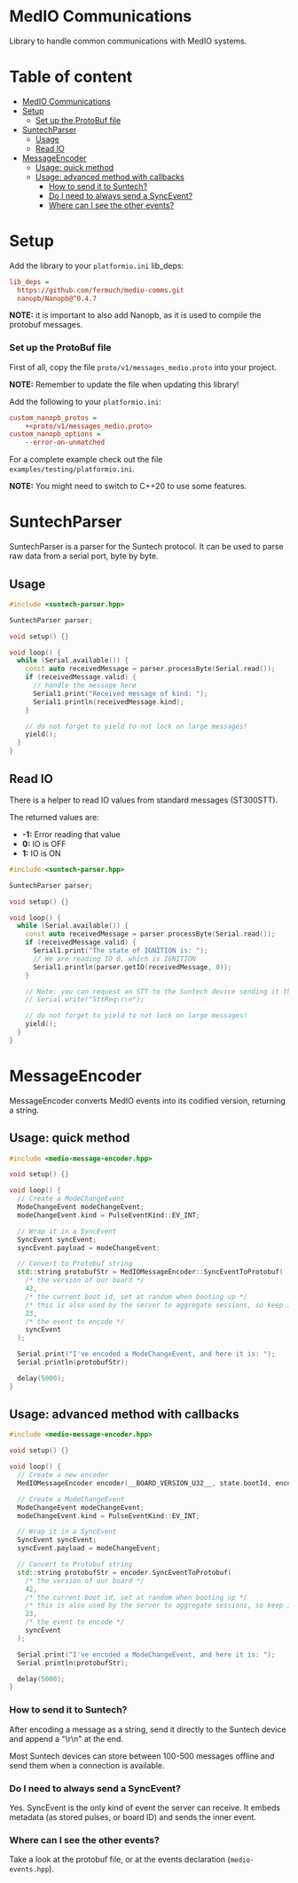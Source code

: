 # MedIO Communications

Library to handle common communications with MedIO systems.

# Table of content

-   [MedIO Communications](#medio-communications)
-   [Setup](#setup)
    -   [Set up the ProtoBuf file](#set-up-the-protobuf-file)
-   [SuntechParser](#suntechparser)
    -   [Usage](#usage)
    -   [Read IO](#read-io)
-   [MessageEncoder](#messageencoder)
    -   [Usage: quick method](#usage-quick-method)
    -   [Usage: advanced method with
        callbacks](#usage-advanced-method-with-callbacks)
        -   [How to send it to Suntech?](#how-to-send-it-to-suntech)
        -   [Do I need to always send a
            SyncEvent?](#do-i-need-to-always-send-a-syncevent)
        -   [Where can I see the other
            events?](#where-can-i-see-the-other-events)

# Setup

Add the library to your `platformio.ini` lib_deps:

```ini
lib_deps =
  https://github.com/fermuch/medio-comms.git
  nanopb/Nanopb@^0.4.7
```

**NOTE:** it is important to also add Nanopb, as it is used to compile the protobuf messages.

### Set up the ProtoBuf file

First of all, copy the file `proto/v1/messages_medio.proto` into your project.

**NOTE:** Remember to update the file when updating this library!

Add the following to your `platformio.ini`:

```ini
custom_nanopb_protos =
	+<proto/v1/messages_medio.proto>
custom_nanopb_options =
	--error-on-unmatched
```

For a complete example check out the file `examples/testing/platformio.ini`.

**NOTE:** You might need to switch to C++20 to use some features.

# SuntechParser

SuntechParser is a parser for the Suntech protocol. It can be used to parse raw data from a serial port, byte by byte.

## Usage

```c++
#include <suntech-parser.hpp>

SuntechParser parser;

void setup() {}

void loop() {
  while (Serial.available()) {
    const auto receivedMessage = parser.processByte(Serial.read());
    if (receivedMessage.valid) {
      // handle the message here
      Serial1.print("Received message of kind: ");
      Serial1.println(receivedMessage.kind);
    }

    // do not forget to yield to not lock on large messages!
    yield();
  }
}
```

## Read IO

There is a helper to read IO values from standard messages (ST300STT).

The returned values are:

* **-1:** Error reading that value
* **0:** IO is OFF
* **1:** IO is ON

```c++
#include <suntech-parser.hpp>

SuntechParser parser;

void setup() {}

void loop() {
  while (Serial.available()) {
    const auto receivedMessage = parser.processByte(Serial.read());
    if (receivedMessage.valid) {
      Serial1.print("The state of IGNITION is: ");
      // We are reading IO 0, which is IGNITION
      Serial1.println(parser.getIO(receivedMessage, 0));
    }

    // Note: you can request an STT to the Suntech device sending it the following message:
    // Serial.write("SttReq\r\n");

    // do not forget to yield to not lock on large messages!
    yield();
  }
}
```

# MessageEncoder

MessageEncoder converts MedIO events into its codified version, returning a string.

## Usage: quick method

```C++
#include <medio-message-encoder.hpp>

void setup() {}

void loop() {
  // Create a ModeChangeEvent
  ModeChangeEvent modeChangeEvent;
  modeChangeEvent.kind = PulseEventKind::EV_INT;

  // Wrap it in a SyncEvent
  SyncEvent syncEvent;
  syncEvent.payload = modeChangeEvent;

  // Convert to Protobuf string
  std::string protobufStr = MedIOMessageEncoder::SyncEventToProtobuf(
    /* the version of our board */
    42,
    /* the current boot id, set at random when booting up */
    /* this is also used by the server to aggregate sessions, so keep it the same if the board did not restart! */
    23,
    /* the event to encode */
    syncEvent
  );

  Serial.print("I've encoded a ModeChangeEvent, and here it is: ");
  Serial.println(protobufStr);

  delay(5000);
}
```

## Usage: advanced method with callbacks

```C++
#include <medio-message-encoder.hpp>

void setup() {}

void loop() {
  // Create a new encoder
  MedIOMessageEncoder encoder(__BOARD_VERSION_U32__, state.bootId, encode_counters, encode_stored_counters, encode_stored_pulses);

  // Create a ModeChangeEvent
  ModeChangeEvent modeChangeEvent;
  modeChangeEvent.kind = PulseEventKind::EV_INT;

  // Wrap it in a SyncEvent
  SyncEvent syncEvent;
  syncEvent.payload = modeChangeEvent;

  // Convert to Protobuf string
  std::string protobufStr = encoder.SyncEventToProtobuf(
    /* the version of our board */
    42,
    /* the current boot id, set at random when booting up */
    /* this is also used by the server to aggregate sessions, so keep it the same if the board did not restart! */
    23,
    /* the event to encode */
    syncEvent
  );

  Serial.print("I've encoded a ModeChangeEvent, and here it is: ");
  Serial.println(protobufStr);

  delay(5000);
}
```

### How to send it to Suntech?

After encoding a message as a string, send it directly to the Suntech device and append a "\r\n" at the end.

Most Suntech devices can store between 100-500 messages offline and send them when a connection is available.

### Do I need to always send a SyncEvent?

Yes. SyncEvent is the only kind of event the server can receive. It embeds metadata (as stored pulses, or board ID)
and sends the inner event.

### Where can I see the other events?

Take a look at the protobuf file, or at the events declaration (`medio-events.hpp`).